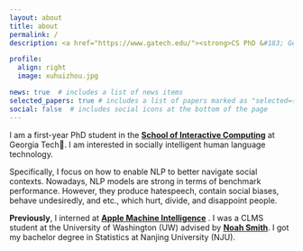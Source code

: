 ```yaml
---
layout: about
title: about
permalink: /
description: <a href="https://www.gatech.edu/"><strong>CS PhD &#183; Georgia Institute of Technology</strong></a>

profile:
  align: right
  image: xuhuizhou.jpg

news: true  # includes a list of news items
selected_papers: true # includes a list of papers marked as "selected={true}"
social: false  # includes social icons at the bottom of the page
---
```

I am a first-year PhD student in the [**School of Interactive Computing**](https://www.ic.gatech.edu/) at Georgia Tech:bee:. I am interested in socially intelligent human language technology.  

Specifically, I focus on how to enable NLP to better navigate social contexts. Nowadays, NLP models are strong in terms of benchmark performance.
However, they produce hatespeech, contain social biases, behave undesiredly, and etc., which hurt, divide, and disappoint people.

**Previously**, I interned at [**Apple Machine Intelligence**](https://machinelearning.apple.com/) . I was a CLMS student at the University of Washington (UW) advised by [**Noah Smith**](https://homes.cs.washington.edu/~nasmith/). I got my bachelor degree in Statistics at Nanjing University (NJU).
